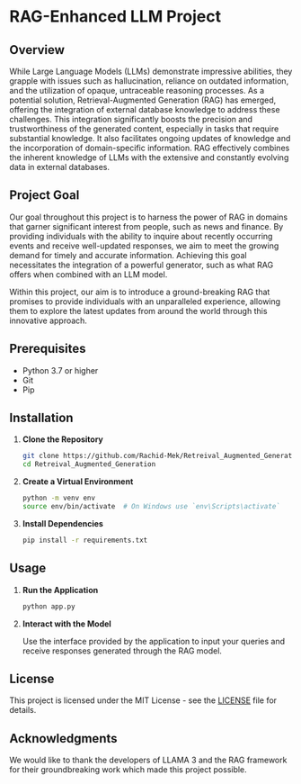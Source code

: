 # RAG-Enhanced LLM Project

## Overview

While Large Language Models (LLMs) demonstrate impressive abilities, they grapple with issues such as hallucination, reliance on outdated information, and the utilization of opaque, untraceable reasoning processes. As a potential solution, Retrieval-Augmented Generation (RAG) has emerged, offering the integration of external database knowledge to address these challenges. This integration significantly boosts the precision and trustworthiness of the generated content, especially in tasks that require substantial knowledge. It also facilitates ongoing updates of knowledge and the incorporation of domain-specific information. RAG effectively combines the inherent knowledge of LLMs with the extensive and constantly evolving data in external databases.

## Project Goal

Our goal throughout this project is to harness the power of RAG in domains that garner significant interest from people, such as news and finance. By providing individuals with the ability to inquire about recently occurring events and receive well-updated responses, we aim to meet the growing demand for timely and accurate information. Achieving this goal necessitates the integration of a powerful generator, such as what RAG offers when combined with an LLM model.

Within this project, our aim is to introduce a ground-breaking RAG that promises to provide individuals with an unparalleled experience, allowing them to explore the latest updates from around the world through this innovative approach.

## Prerequisites

- Python 3.7 or higher
- Git
- Pip

## Installation

1. **Clone the Repository**

   ```sh
   git clone https://github.com/Rachid-Mek/Retreival_Augmented_Generation.git
   cd Retreival_Augmented_Generation
   ```

2. **Create a Virtual Environment**

   ```sh
   python -m venv env
   source env/bin/activate  # On Windows use `env\Scripts\activate`
   ```

3. **Install Dependencies**

   ```sh
   pip install -r requirements.txt
   ```

## Usage

1. **Run the Application**

   ```sh
   python app.py
   ```

2. **Interact with the Model**

   Use the interface provided by the application to input your queries and receive responses generated through the RAG model.

## License

This project is licensed under the MIT License - see the [LICENSE](LICENSE) file for details.

## Acknowledgments

We would like to thank the developers of LLAMA 3 and the RAG framework for their groundbreaking work which made this project possible.
